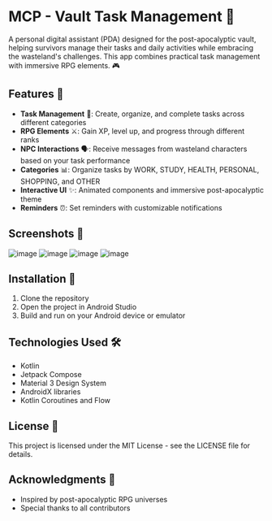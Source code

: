 # MCP - Vault Task Management 🌇

A personal digital assistant (PDA) designed for the post-apocalyptic vault, helping survivors manage their tasks and daily activities while embracing the wasteland's challenges. This app combines practical task management with immersive RPG elements. 🎮

## Features 🌟

- **Task Management** 📝: Create, organize, and complete tasks across different categories
- **RPG Elements** ⚔️: Gain XP, level up, and progress through different ranks
- **NPC Interactions** 🗣️: Receive messages from wasteland characters based on your task performance
- **Categories** 📊: Organize tasks by WORK, STUDY, HEALTH, PERSONAL, SHOPPING, and OTHER
- **Interactive UI** ✨: Animated components and immersive post-apocalyptic theme
- **Reminders** ⏰: Set reminders with customizable notifications

## Screenshots 📸

![image](https://github.com/user-attachments/assets/042c97f3-04b8-486d-a5cd-587e35c9dbeb)
![image](https://github.com/user-attachments/assets/ec4317f0-b718-4f12-b970-aa40f9e47f16)
![image](https://github.com/user-attachments/assets/d89a337d-52be-4e9b-a1c5-c256e69b9f2d)
![image](https://github.com/user-attachments/assets/10de3bb8-2fc0-4397-811b-084912d5d224)





## Installation 🚀

1. Clone the repository
2. Open the project in Android Studio
3. Build and run on your Android device or emulator

## Technologies Used 🛠️

- Kotlin
- Jetpack Compose
- Material 3 Design System
- AndroidX libraries
- Kotlin Coroutines and Flow

## License 📄

This project is licensed under the MIT License - see the LICENSE file for details.

## Acknowledgments 🙏

- Inspired by post-apocalyptic RPG universes
- Special thanks to all contributors 
